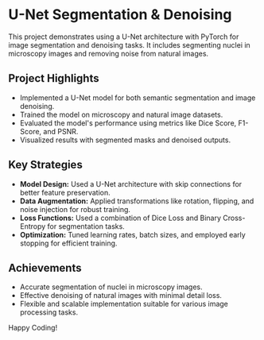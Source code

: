 # U-Net Segmentation & Denoising

This project demonstrates using a U-Net architecture with PyTorch for image segmentation and denoising tasks. It includes segmenting nuclei in microscopy images and removing noise from natural images.

## **Project Highlights**
- Implemented a U-Net model for both semantic segmentation and image denoising.
- Trained the model on microscopy and natural image datasets.
- Evaluated the model's performance using metrics like Dice Score, F1-Score, and PSNR.
- Visualized results with segmented masks and denoised outputs.

## **Key Strategies**
- **Model Design:** Used a U-Net architecture with skip connections for better feature preservation.
- **Data Augmentation:** Applied transformations like rotation, flipping, and noise injection for robust training.
- **Loss Functions:** Used a combination of Dice Loss and Binary Cross-Entropy for segmentation tasks.
- **Optimization:** Tuned learning rates, batch sizes, and employed early stopping for efficient training.

## **Achievements**
- Accurate segmentation of nuclei in microscopy images.
- Effective denoising of natural images with minimal detail loss.
- Flexible and scalable implementation suitable for various image processing tasks.

Happy Coding!
